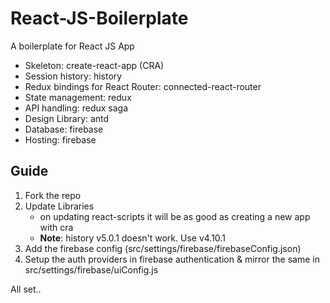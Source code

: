 # React-JS-Boilerplate
A boilerplate for React JS App

- Skeleton: create-react-app (CRA)
- Session history: history
- Redux bindings for React Router: connected-react-router
- State management: redux
- API handling: redux saga
- Design Library: antd
- Database: firebase
- Hosting: firebase

## Guide
1. Fork the repo
2. Update Libraries
	- on updating react-scripts it will be as good as creating a new app with cra
	- **Note**: history v5.0.1 doesn't work. Use v4.10.1
3. Add the firebase config (src/settings/firebase/firebaseConfig.json)
4. Setup the auth providers in firebase authentication & mirror the same in src/settings/firebase/uiConfig.js
	
All set..
